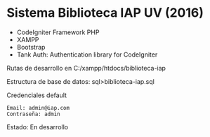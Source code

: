 # Sistema Biblioteca IAP UV (2016)

- CodeIgniter Framework PHP
- XAMPP
- Bootstrap
- Tank Auth: Authentication library for CodeIgniter

Rutas de desarrollo en C:/xampp/htdocs/biblioteca-iap

Estructura de base de datos: sql>biblioteca-iap.sql

Credenciales default

```
Email: admin@iap.com
Contraseña: admin
```

Estado: En desarrollo